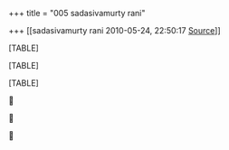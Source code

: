 +++
title = "005 sadasivamurty rani"

+++
[[sadasivamurty rani	2010-05-24, 22:50:17 [Source](https://groups.google.com/g/bvparishat/c/ljMnwvNFLvs)]]



[TABLE]

[TABLE]

[TABLE]







